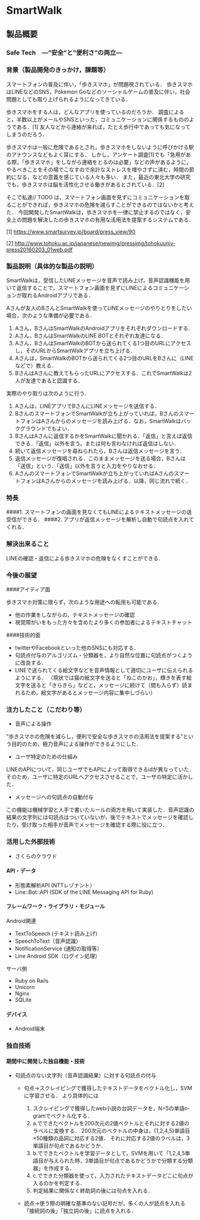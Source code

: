 # SmartWalk
## 製品概要
### Safe Tech　―”安全”と”便利さ”の両立―

### 背景（製品開発のきっかけ，課題等）
スマートフォンの普及に伴い，「歩きスマホ」が問題視されている．
歩きスマホはLINEなどのSNS，Pokemon Goなどのソーシャルゲームの普及に伴い，社会問題としても取り上げられるようになってきている．

歩きスマホをする人は，どんなアプリを使っているのだろうか．
調査によると，半数以上がメールやSNSといった，コミュニケーションに関係するもののようである．[1]
友人などから連絡が来れば，たとえ歩行中であっても気になってしまうのだろう．

歩きスマホは一般に危険であるとされ，歩きスマホをしないように呼びかける駅のアナウンスなどもよく耳にする．
しかし，アンケート調査[1]でも「急用がある際，「歩きスマホ」をしながら連絡をとるのは必要」などの声があるように，やるべきことをその場でこなすので余計なストレスを増やさずに済む，時間の節約になる，などの意義を感じている人々も多い．
また，最近の東北大学の研究でも，歩きスマホは脳を活性化させる働きがあるとされている．[2]

そこで私達// TODO は，スマートフォン画面を見ずにコミュニケーションを取ることができれば，歩きスマホの危険を減らすことができるのではないかと考えた．
今回開発したSmartWalkは，歩きスマホを一律に禁止するのではなく，安全上の問題を解決したの歩きスマホの有用な活用法を提案するシステムである．

[1] https://www.smartsurvey.jp/board/press_view/90

[2] http://www.tohoku.ac.jp/japanese/newimg/pressimg/tohokuuniv-press20160203_01web.pdf

### 製品説明（具体的な製品の説明）
SmartWalkは，受信したLINEメッセージを音声で読み上げ，音声認識機能を用いて返信することで，スマートフォン画面を見ずにLINEによるコミュニケーションが取れるAndroidアプリである．

Aさんが友人のBさんとSmartWalkを使ってLINEメッセージのやりとりをしたい場合，次のような準備が必要である．
  1. Aさん，BさんはSmartWalkのAndroidアプリをそれぞれダウンロードする．
  2. Aさん，BさんはSmartWalkのLINE BOTとそれぞれ友達になる．
  3. Aさん，BさんはSmartWalkのBOTから送られてくる1つ目のURLにアクセスし，そのURLからSmartWalkアプリを立ち上げる．
  4. Aさんは，SmartWalkのBOTから送られてくる2つ目のURLをBさんに（LINEなどで）教える．
  5. BさんはAさんに教えてもらったURLにアクセスする．これでSmartWalkは2人が友達であると認識する．

実際のやり取りは次のように行う．
  1. Aさんは，LINEアプリでBさんにLINEメッセージを送信する．
  2. BさんのスマートフォンでSmartWalkが立ち上がっていれば，BさんのスマートフォンはAさんからのメッセージを読み上げる．なお，SmartWalkはバックグラウンドでもよい．
  3. BさんはAさんに返信するかをSmartWalkに聞かれる．「返信」と言えば返信できる．「返信」以外を言う，または何も言わなければ返信はしない．
  4. 続いて返信メッセージを尋ねられたら，Bさんは返信メッセージを言う．
  5. 返信メッセージが復唱される．このままメッセージを送る場合，Bさんは「送信」という．「送信」以外を言うと入力をやりなおせる．
  6. AさんのスマートフォンでSmartWalkが立ち上がっていればAさんのスマートフォンはAさんからのメッセージを読み上げる．以降，同じ流れで続く．

### 特長
####1. スマートフォンの画面を見なくてもLINEによるテキストメッセージの送受信ができる．
####2. アプリが返信メッセージを解析し自動で句読点を入れてくれる．

### 解決出来ること
LINEの確認・返信による歩きスマホの危険をなくすことができる．

### 今後の展望
####アイディア面

歩きスマホ対策に限らず，次のような用途への転用も可能である．

* 他の作業をしながらの，テキストメッセージの確認
* 視覚障がいをもった方々を含めたより多くの参加者によるテキストチャット

####技術的面

* twitterやFacebookといった他のSNSにも対応する．
* 句読点付与のアルゴリズム・分類器を，より自然な位置に句読点がつくように改良する．
* LINEで送られてくる絵文字などを音声情報として適切にユーザに伝えられるようにする．
  （現状では猫の絵文字を送ると「ねこのかお」，輝きを表す絵文字を送ると「きらきら」などと，メッセージに続けて（間も入らず）読まれるため，絵文字があるとメッセージ内容に集中しづらい）

### 注力したこと（こだわり等）
* 音声による操作

”歩きスマホの危険を減らし，便利で安全な歩きスマホの活用法を提案する”という目的のため，極力音声による操作ができるようにした．

* ユーザ特定のための仕組み

LINEのAPIについて，同じユーザでもAPIによって取得できるidが異なっていた．そのため，ユーザに特定のURLへアクセスさせることで，ユーザの特定に活かした．

* メッセージへの句読点の自動付与

この機能は機械学習と人手で書いたルールの両方を用いて実装した．音声認識の結果の文字列には句読点はついていないが，後でテキストでメッセージを確認したり，受け取った相手が音声でメッセージを確認する際に役に立つ．

### 活用した外部技術
* さくらのクラウド

#### API・データ
* 形態素解析API (NTTレゾナント）
* Line::Bot::API (SDK of the LINE Messaging API for Ruby)

#### フレームワーク・ライブラリ・モジュール
Android関連

* TextToSpeech (テキスト読み上げ)
* SpeechToText（音声認識）
* NotificationService (通知の取得等）
* Line Android SDK（ログイン処理）

サーバ側

* Ruby on Rails
* Unicorn
* Nginx
* SQLite

#### デバイス
* Android端末

### 独自技術
#### 期間中に開発した独自機能・技術
* 句読点のない文字列（音声認識結果）に対する句読点の付与

  * 句点→スクレイピングで獲得したテキストデータをベクトル化し，SVMに学習させる．
    より具体的には
      1. スクレイピングで獲得したweb小説の台詞データを，N=5の単語n-gramでベクトル化する．
      2. a.でできたベクトルを200次元の2値ベクトルとそれに対する2値のラベルに変換する．
        200次元のベクトルの中身は，{1,2,4,5}単語目×50種類の品詞に対応する2値．
        それに対応する2値のラベルは，3単語目が句点であるかどうか．
      3. b.でできたベクトルを学習データとして，SVMを用いて「1,2,4,5単語目が与えられた時，3単語目が句点であるかどうかで分類する分類器」を作成する．
      4. c.でできた分類器を使って，入力されたテキストデータどこに句点が入るのかを判定する．
      5. 判定結果に関係なく終助詞の後には句点を入れる．

  * 読点→使う際の明確な基準のない記号だが，多くの人が読点を入れる「接続詞の後」「独立詞の後」に読点を入れる．
